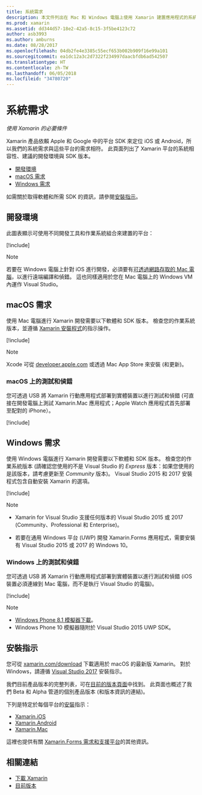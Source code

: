```yaml
---
title: 系統需求
description: 本文件列出在 Mac 和 Windows 電腦上使用 Xamarin 建置應用程式的系統需求。 它也連結到安裝指示。
ms.prod: xamarin
ms.assetid: dd344d57-18e2-42a5-8c15-3f5be4123c72
author: asb3993
ms.author: amburns
ms.date: 08/28/2017
ms.openlocfilehash: 04db2fe4e3385c55ecf653b002b909f16e99a101
ms.sourcegitcommit: ea1dc12a3c2d7322f234997daacbfdb6ad542507
ms.translationtype: HT
ms.contentlocale: zh-TW
ms.lasthandoff: 06/05/2018
ms.locfileid: "34780720"
---
```

# <a name="system-requirements"></a>系統需求

_使用 Xamarin 的必要條件_

Xamarin 產品依賴 Apple 和 Google 中的平台 SDK 來定位 iOS 或 Android，所以我們的系統需求與這些平台的需求相符。 此頁面列出了 Xamarin 平台的系統相容性、建議的開發環境與 SDK 版本。

- [開發環境](#devenv)
- [macOS 需求](#mac)
- [Windows 需求](#windows)

如需關於取得軟體和所需 SDK 的資訊，請參閱[安裝指示](#install)。

<a name="devenv" />

## <a name="development-environments"></a>開發環境

此圖表顯示可使用不同開發工具和作業系統組合來建置的平台：

[!include[](~/cross-platform/includes/development-environment.md)]


> [!NOTE]
> 若要在 Windows 電腦上針對 iOS 進行開發，必須要有[可透過網路存取的 Mac 電腦](~/ios/get-started/installation/windows/connecting-to-mac/index.md)，以進行遠端編譯和偵錯。 這也同樣適用於您在 Mac 電腦上的 Windows VM 內運作 Visual Studio。

<a name="mac" />

## <a name="macos-requirements"></a>macOS 需求

使用 Mac 電腦進行 Xamarin 開發需要以下軟體和 SDK 版本。 檢查您的作業系統版本，並遵循 [Xamarin 安裝程式](#install)的指示操作。

[!include[](~/cross-platform/includes/macos-requirements.md)]

> [!NOTE]
> Xcode 可從 [developer.apple.com](https://developer.apple.com/xcode/download/) 或透過 Mac App Store 來安裝 (和更新)。

### <a name="testing--debugging-on-macos"></a>macOS 上的測試和偵錯

您可透過 USB 將 Xamarin 行動應用程式部署到實體裝置以進行測試和偵錯 (可直接在開發電腦上測試 Xamarin.Mac 應用程式；Apple Watch 應用程式首先部署至配對的 iPhone）。

[!include[](~/cross-platform/includes/macos-testing.md)]


<a name="windows" />

## <a name="windows-requirements"></a>Windows 需求

使用 Windows 電腦進行 Xamarin 開發需要以下軟體和 SDK 版本。
檢查您的作業系統版本 (請確認您使用的不是 Visual Studio 的 *Express* 版本：如果您使用的是該版本，請考慮更新至 *Community* 版本)。
Visual Studio 2015 和 2017 安裝程式包含自動安裝 Xamarin 的選項。

[!include[](~/cross-platform/includes/windows-requirements.md)]


> [!NOTE]
>
>* Xamarin for Visual Studio 支援任何版本的 Visual Studio 2015 或 2017 (Community、Professional 和 Enterprise)。
>
>* 若要在通用 Windows 平台 (UWP) 開發 Xamarin.Forms 應用程式，需要安裝有 Visual Studio 2015 或 2017 的 Windows 10。


### <a name="testing--debugging-on-windows"></a>Windows 上的測試和偵錯

您可透過 USB 將 Xamarin 行動應用程式部署到實體裝置以進行測試和偵錯 (iOS 裝置必須連線到 Mac 電腦，而不是執行 Visual Studio 的電腦)。

[!include[](~/cross-platform/includes/windows-testing.md)]


> [!NOTE]
>
>* [Windows Phone 8.1 模擬器下載](https://www.microsoft.com/download/details.aspx?id=43719)。
>* Windows Phone 10 模擬器隨附於 Visual Studio 2015 UWP SDK。

<a name="install" />

## <a name="installation-instructions"></a>安裝指示

您可從 [xamarin.com/download](http://xamarin.com/download) 下載適用於 macOS 的最新版 Xamarin。 對於 Windows，請遵循 [Visual Studio 2017](https://docs.microsoft.com/visualstudio/install/install-visual-studio) 安裝指示。

我們目前產品版本的完整列表，可在[目前的版本頁面](http://developer.xamarin.com/releases/current/)中找到。 此頁面也概述了我們 Beta 和 Alpha 管道的個別產品版本 (和版本資訊的連結)。

下列是特定於每個平台的[安裝](~/cross-platform/get-started/installation/index.md)指示：

- [Xamarin.iOS](~/ios/get-started/installation/index.md)
- [Xamarin.Android](~/android/get-started/installation/index.md)
- [Xamarin.Mac](~/mac/get-started/installation.md)

這裡也提供有關 [Xamarin.Forms 需求和支援平台](~/xamarin-forms/get-started/installation.md)的其他資訊。


## <a name="related-links"></a>相關連結

- [下載 Xamarin](https://xamarin.com/download/)
- [目前版本](https://developer.xamarin.com/releases/current/)
